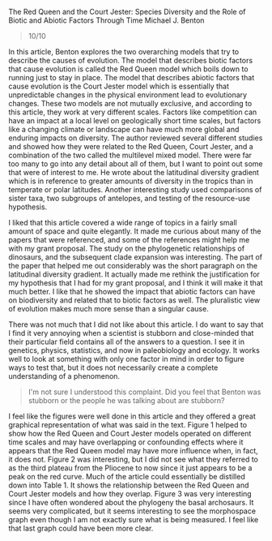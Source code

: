 The Red Queen and the Court Jester: Species Diversity and the Role of Biotic and Abiotic Factors Through Time
Michael J. Benton

> 10/10
	
In this article, Benton explores the two overarching models that try to describe the causes of evolution. The model that describes biotic factors that cause evolution is called the Red Queen model which boils down to running just to stay in place. The model that describes abiotic factors that cause evolution is the Court Jester model which is essentially that unpredictable changes in the physical environment lead to evolutionary changes. These two models are not mutually exclusive, and according to this article, they work at very different scales. Factors like competition can have an impact at a local level on geologically short time scales, but factors like a changing climate or landscape can have much more global and enduring impacts on diversity. The author reviewed several different studies and showed how they were related to the Red Queen, Court Jester, and a combination of the two called the multilevel mixed model. There were far too many to go into any detail about all of them, but I want to point out some that were of interest to me. He wrote about the latitudinal diversity gradient which is in reference to greater amounts of diversity in the tropics than in temperate or polar latitudes. Another interesting study used comparisons of sister taxa, two subgroups of antelopes, and testing of the resource-use hypothesis. 

I liked that this article covered a wide range of topics in a fairly small amount of space and quite elegantly. It made me curious about many of the papers that were referenced, and some of the references might help me with my grant proposal. The study on the phylogenetic relationships of dinosaurs, and the subsequent clade expansion was interesting. The part of the paper that helped me out considerably was the short paragraph on the latitudinal diversity gradient. It actually made me rethink the justification for my hypothesis that I had for my grant proposal, and I think it will make it that much better. I like that he showed the impact that abiotic factors can have on biodiversity and related that to biotic factors as well. The pluralistic view of evolution makes much more sense than a singular cause.

There was not much that I did not like about this article. I do want to say that I find it very annoying when a scientist is stubborn and close-minded that their particular field contains all of the answers to a question. I see it in genetics, physics, statistics, and now in paleobiology and ecology. It works well to look at something with only one factor in mind in order to figure ways to test that, but it does not necessarily create a complete understanding of a phenomenon.

> I'm not sure I understood this complaint. Did you feel that Benton was stubborn or the people he was talking about are stubborn?

I feel like the figures were well done in this article and they offered a great graphical representation of what was said in the text. Figure 1 helped to show how the Red Queen and Court Jester models operated on different time scales and may have overlapping or confounding effects where it appears that the Red Queen model may have more influence when, in fact, it does not. Figure 2 was interesting, but I did not see what they referred to as the third plateau from the Pliocene to now since it just appears to be a peak on the red curve. Much of the article could essentially be distilled down into Table 1. It shows the relationship between the Red Queen and Court Jester models and how they overlap. Figure 3 was very interesting since I have often wondered about the phylogeny the basal archosaurs. It seems very complicated, but it seems interesting to see the morphospace graph even though I am not exactly sure what is being measured. I feel like that last graph could have been more clear.
